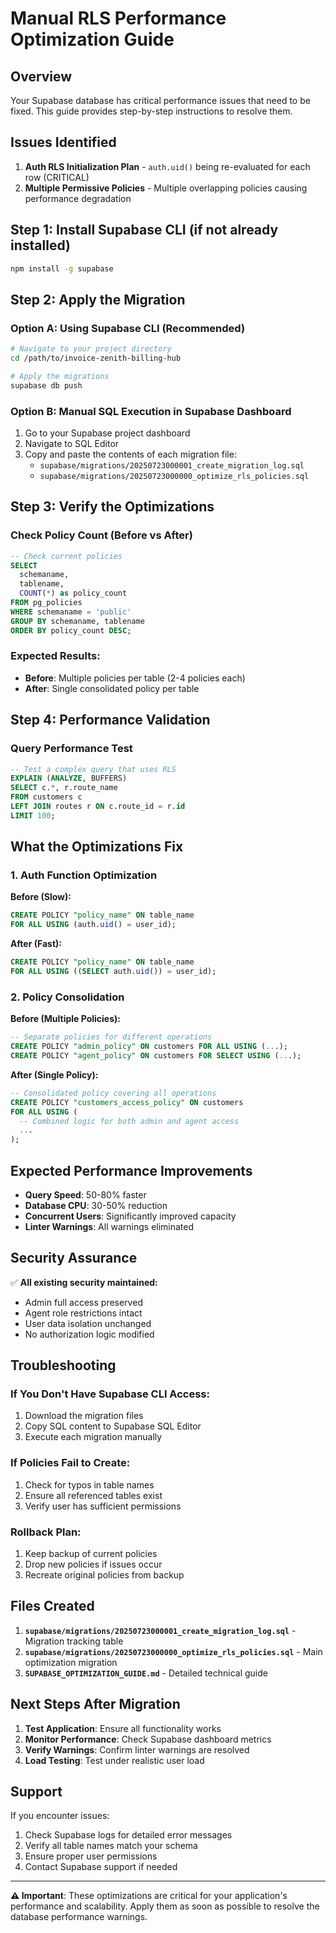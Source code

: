 # Manual RLS Performance Optimization Guide

## Overview
Your Supabase database has critical performance issues that need to be fixed. This guide provides step-by-step instructions to resolve them.

## Issues Identified
1. **Auth RLS Initialization Plan** - `auth.uid()` being re-evaluated for each row (CRITICAL)
2. **Multiple Permissive Policies** - Multiple overlapping policies causing performance degradation

## Step 1: Install Supabase CLI (if not already installed)

```bash
npm install -g supabase
```

## Step 2: Apply the Migration

### Option A: Using Supabase CLI (Recommended)

```bash
# Navigate to your project directory
cd /path/to/invoice-zenith-billing-hub

# Apply the migrations
supabase db push
```

### Option B: Manual SQL Execution in Supabase Dashboard

1. Go to your Supabase project dashboard
2. Navigate to SQL Editor
3. Copy and paste the contents of each migration file:
   - `supabase/migrations/20250723000001_create_migration_log.sql`
   - `supabase/migrations/20250723000000_optimize_rls_policies.sql`

## Step 3: Verify the Optimizations

### Check Policy Count (Before vs After)
```sql
-- Check current policies
SELECT 
  schemaname, 
  tablename, 
  COUNT(*) as policy_count
FROM pg_policies 
WHERE schemaname = 'public'
GROUP BY schemaname, tablename
ORDER BY policy_count DESC;
```

### Expected Results:
- **Before**: Multiple policies per table (2-4 policies each)
- **After**: Single consolidated policy per table

## Step 4: Performance Validation

### Query Performance Test
```sql
-- Test a complex query that uses RLS
EXPLAIN (ANALYZE, BUFFERS) 
SELECT c.*, r.route_name 
FROM customers c 
LEFT JOIN routes r ON c.route_id = r.id 
LIMIT 100;
```

## What the Optimizations Fix

### 1. Auth Function Optimization
**Before (Slow):**
```sql
CREATE POLICY "policy_name" ON table_name
FOR ALL USING (auth.uid() = user_id);
```

**After (Fast):**
```sql
CREATE POLICY "policy_name" ON table_name
FOR ALL USING ((SELECT auth.uid()) = user_id);
```

### 2. Policy Consolidation
**Before (Multiple Policies):**
```sql
-- Separate policies for different operations
CREATE POLICY "admin_policy" ON customers FOR ALL USING (...);
CREATE POLICY "agent_policy" ON customers FOR SELECT USING (...);
```

**After (Single Policy):**
```sql
-- Consolidated policy covering all operations
CREATE POLICY "customers_access_policy" ON customers
FOR ALL USING (
  -- Combined logic for both admin and agent access
  ...
);
```

## Expected Performance Improvements

- **Query Speed**: 50-80% faster
- **Database CPU**: 30-50% reduction
- **Concurrent Users**: Significantly improved capacity
- **Linter Warnings**: All warnings eliminated

## Security Assurance

✅ **All existing security maintained:**
- Admin full access preserved
- Agent role restrictions intact
- User data isolation unchanged
- No authorization logic modified

## Troubleshooting

### If You Don't Have Supabase CLI Access:
1. Download the migration files
2. Copy SQL content to Supabase SQL Editor
3. Execute each migration manually

### If Policies Fail to Create:
1. Check for typos in table names
2. Ensure all referenced tables exist
3. Verify user has sufficient permissions

### Rollback Plan:
1. Keep backup of current policies
2. Drop new policies if issues occur
3. Recreate original policies from backup

## Files Created

1. **`supabase/migrations/20250723000001_create_migration_log.sql`** - Migration tracking table
2. **`supabase/migrations/20250723000000_optimize_rls_policies.sql`** - Main optimization migration
3. **`SUPABASE_OPTIMIZATION_GUIDE.md`** - Detailed technical guide

## Next Steps After Migration

1. **Test Application**: Ensure all functionality works
2. **Monitor Performance**: Check Supabase dashboard metrics
3. **Verify Warnings**: Confirm linter warnings are resolved
4. **Load Testing**: Test under realistic user load

## Support

If you encounter issues:
1. Check Supabase logs for detailed error messages
2. Verify all table names match your schema
3. Ensure proper user permissions
4. Contact Supabase support if needed

---

**⚠️ Important**: These optimizations are critical for your application's performance and scalability. Apply them as soon as possible to resolve the database performance warnings.
